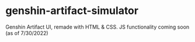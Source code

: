 # genshin-artifact-simulator
 Genshin Artifact UI, remade with HTML & CSS. JS functionality coming soon (as of 7/30/2022)
